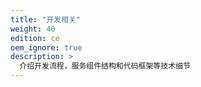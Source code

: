 ```yaml
---
title: "开发相关"
weight: 40
edition: ce
oem_ignore: true
description: >
  介绍开发流程，服务组件结构和代码框架等技术细节
---
```


